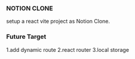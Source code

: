 ### NOTION CLONE

setup a react vite project as Notion Clone.

### Future Target
1.add dynamic route
2.react router
3.local storage
